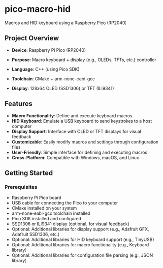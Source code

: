 # pico-macro-hid

Macros and HID keyboard using a Raspberry Pico (RP2040)

## Project Overview

- **Device**: Raspberry Pi Pico (RP2040)

- **Purpose**: Macro keyboard + display (e.g., OLEDs, TFTs, etc.) controller

- **Language**: C++ (using Pico SDK)

- **Toolchain**: CMake + arm-none-eabi-gcc

- **Display**: 128x64 OLED (SSD1306) or TFT (ILI9341)

## Features

- **Macro Functionality**: Define and execute keyboard macros
- **HID Keyboard**: Emulate a USB keyboard to send keystrokes to a host computer
- **Display Support**: Interface with OLED or TFT displays for visual feedback
- **Customizable**: Easily modify macros and settings through configuration files
- **User-Friendly**: Simple interface for defining and executing macros
- **Cross-Platform**: Compatible with Windows, macOS, and Linux

## Getting Started

### Prerequisites

- Raspberry Pi Pico board
- USB cable for connecting the Pico to your computer
- CMake installed on your system
- arm-none-eabi-gcc toolchain installed
- Pico SDK installed and configured
- SSD1306 or ILI9341 display (optional, for visual feedback)
- Optional: Additional libraries for display support (e.g., Adafruit GFX, Adafruit SSD1306, etc.)
- Optional: Additional libraries for HID keyboard support (e.g., TinyUSB)
- Optional: Additional libraries for macro functionality (e.g., Keyboard library)
- Optional: Additional libraries for configuration file parsing (e.g., JSON library)
